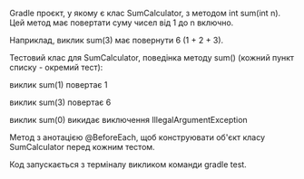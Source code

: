 Gradle проєкт, у якому є клас SumCalculator, з методом int sum(int n). Цей метод має повертати суму чисел від 1 до n включно.

Наприклад, виклик sum(3) має повернути 6 (1 + 2 + 3).

Тестовий клас для SumCalculator, поведінка методу sum() (кожний пункт списку - окремий тест):

виклик sum(1) повертає 1

виклик sum(3) повертає 6

виклик sum(0) викидає виключення IllegalArgumentException

Метод з анотацією @BeforeEach, щоб конструювати об'єкт класу SumCalculator перед кожним тестом.

Код запускається з терміналу викликом команди gradle test.
